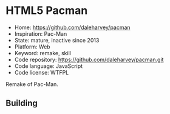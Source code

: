 # HTML5 Pacman

- Home: https://github.com/daleharvey/pacman
- Inspiration: Pac-Man
- State: mature, inactive since 2013
- Platform: Web
- Keyword: remake, skill
- Code repository: https://github.com/daleharvey/pacman.git
- Code language: JavaScript
- Code license: WTFPL

Remake of Pac-Man.

## Building
